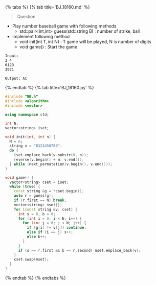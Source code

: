 {% tabs %}
{% tab title='BJ_18160.md' %}

> Question

* Play number baseball game with following methods
  * std::pair<int,int> guess(std::string B) : number of strike, ball
* Implement following method
  * void init(int T, int N) : T game will be played, N is number of digits
  * void game() : Start the game

```txt
Input:
2 4
0123
3921

Output: AC
```

{% endtab %}
{% tab title='BJ_18160.py' %}

```cpp
#include "NB.h"
#include <algorithm>
#include <vector>

using namespace std;

int N;
vector<string> iset;

void init(int, int n) {
  N = n;
  string v = "0123456789";
  do {
    iset.emplace_back(v.substr(0, n));
    reverse(v.begin() + n, v.end());
  } while (next_permutation(v.begin(), v.end()));
}

void game() {
  vector<string> cset = iset;
  while (true) {
    const string &g = *cset.begin();
    auto r = guess(g);
    if (r.first == N) break;
    vector<string> nset{};
    for (const string &v: cset) {
      int s = 0, b = 0;
      for (int i = 0; i < N; i++) {
        for (int j = 0; j < N; j++) {
          if (g[i] != v[j]) continue;
          else if (i == j) s++;
          else b++;
        }
      }
      if (s == r.first && b == r.second) nset.emplace_back(v);
    }
    cset.swap(nset);
  }
}
```

{% endtab %}
{% endtabs %}
